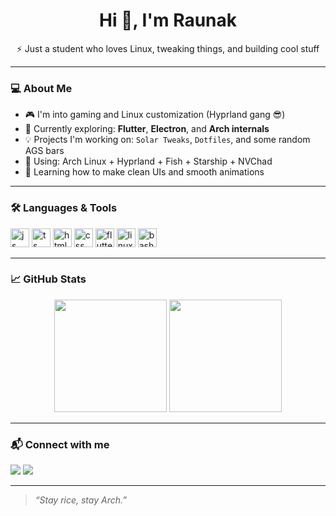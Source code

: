 <h1 align="center">Hi 👋, I'm Raunak</h1>
<p align="center">
  ⚡ Just a student who loves Linux, tweaking things, and building cool stuff  
</p>

---

### 💻 About Me

- 🎮 I'm into gaming and Linux customization (Hyprland gang 😎)  
- 🧠 Currently exploring: **Flutter**, **Electron**, and **Arch internals**  
- 💡 Projects I'm working on: `Solar Tweaks`, `Dotfiles`, and some random AGS bars  
- 🧰 Using: Arch Linux + Hyprland + Fish + Starship + NVChad  
- 🌱 Learning how to make clean UIs and smooth animations

---

### 🛠️ Languages & Tools

<p align="left">
  <img src="https://cdn.jsdelivr.net/gh/devicons/devicon/icons/javascript/javascript-original.svg" height="30" alt="js"/>
  <img src="https://cdn.jsdelivr.net/gh/devicons/devicon/icons/typescript/typescript-original.svg" height="30" alt="ts"/>
  <img src="https://cdn.jsdelivr.net/gh/devicons/devicon/icons/html5/html5-original.svg" height="30" alt="html"/>
  <img src="https://cdn.jsdelivr.net/gh/devicons/devicon/icons/css3/css3-original.svg" height="30" alt="css"/>
  <img src="https://cdn.jsdelivr.net/gh/devicons/devicon/icons/flutter/flutter-original.svg" height="30" alt="flutter"/>
  <img src="https://cdn.jsdelivr.net/gh/devicons/devicon/icons/linux/linux-original.svg" height="30" alt="linux"/>
  <img src="https://cdn.jsdelivr.net/gh/devicons/devicon/icons/bash/bash-original.svg" height="30" alt="bash"/>
</p>

---

### 📈 GitHub Stats

<p align="center">
  <img src="https://github-readme-stats.vercel.app/api?username=yourusername&show_icons=true&theme=radical" height="180"/>
  <img src="https://github-readme-stats.vercel.app/api/top-langs/?username=yourusername&layout=compact&theme=radical" height="180"/>
</p>

---

### 📬 Connect with me

<p align="left">
  <a href="mailto:youremail@example.com"><img src="https://img.shields.io/badge/Email-grey?style=for-the-badge&logo=gmail"></a>
  <a href="https://discord.com/users/yourdiscordid"><img src="https://img.shields.io/badge/Discord-grey?style=for-the-badge&logo=discord"></a>
</p>

---

> *“Stay rice, stay Arch.”*
